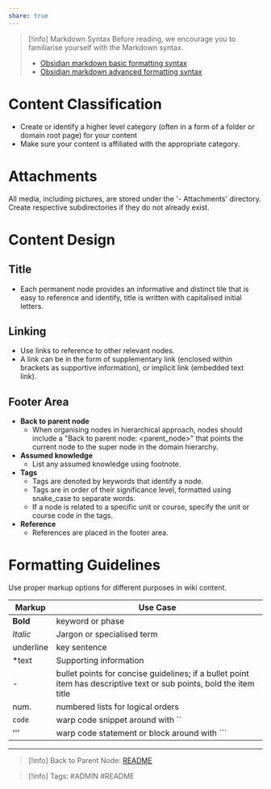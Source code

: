 ```yaml
---
share: true
---
```


>[!info] Markdown Syntax
>Before reading, we encourage you to familiarise yourself with the Markdown syntax.
>- [Obsidian markdown basic formatting syntax](https://help.obsidian.md/Editing+and+formatting/Basic+formatting+syntax)
>- [Obsidian markdown advanced formatting syntax](https://help.obsidian.md/Editing+and+formatting/Advanced+formatting+syntax)

# Content Classification

- Create or identify a higher level category (often in a form of a folder or domain root page) for your content
- Make sure your content is affiliated with the appropriate category.

# Attachments

All media, including pictures, are stored under the '- Attachments' directory. Create respective subdirectories if they do not already exist.

# Content Design

## Title

- Each permanent node provides an informative and distinct tile that is easy to reference and identify, title is written with capitalised initial letters.

## Linking

- Use links to reference to other relevant nodes. 
- A link can be in the form of supplementary link (enclosed within brackets as supportive information), or implicit link (embedded text link). 

## Footer Area

- **Back to parent node**
    - When organising nodes in hierarchical approach, nodes should include a "Back to parent node: <parent_node>" that points the current node to the super node in the domain hierarchy.
- **Assumed knowledge**
    - List any assumed knowledge using footnote.
- **Tags**
    - Tags are denoted by keywords that identify a node.
    - Tags are in order of their significance level, formatted using snake_case to separate words. 
    - If a node is related to a specific unit or course, specify the unit or course code in the tags.
- **Reference**
    - References are placed in the footer area. 

# Formatting Guidelines

Use proper markup options for different purposes in wiki content.

|Markup|Use Case|
|---|---|
|**Bold**|keyword or phase|
|_Italic_|Jargon or specialised term|
|underline|key sentence|
|*text|Supporting information|
|-|bullet points for concise guidelines; if a bullet point item has descriptive text or sub points, bold the item title|
|num.|numbered lists for logical orders|
|`code`|warp code snippet around with ``|
|'''|warp code statement or block around with ```|

---

>[!info] Back to Parent Node: [README](./README.md)

>[!info] Tags: #ADMIN #README